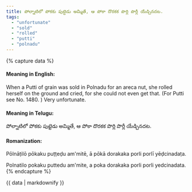 ```yaml
---
title: పోల్నాటిలో పోకకు పుట్టెడు అమ్మితే, ఆ పోకా దొరకక పొర్లి పొర్లీ యేడ్చినదట.
tags:
  - "unfortunate"
  - "sold"
  - "rolled"
  - "putti"
  - "polnadu"
---
```


{% capture data %}
#### Meaning in English:
When a Putti of grain was sold in Polnadu for an areca nut, she rolled herself on the ground and cried, for she could not even get that.
(For Putti see No. 1480. )
Very unfortunate.

#### Meaning in Telugu:
పోల్నాటిలో పోకకు పుట్టెడు అమ్మితే, ఆ పోకా దొరకక పొర్లి పొర్లీ యేడ్చినదట.

#### Romanization:
Pōlnāṭilō pōkaku puṭṭeḍu am'mitē, ā pōkā dorakaka porli porlī yēḍcinadaṭa.

Polnatilo pokaku puttedu am'mite, a poka dorakaka porli porli yedcinadata.
{% endcapture %}

{{ data | markdownify }}

